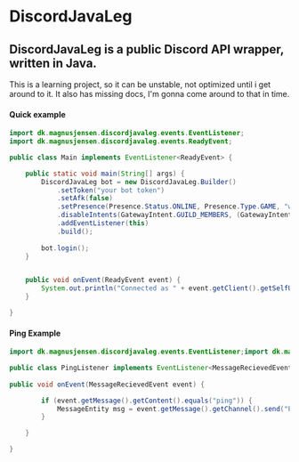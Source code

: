 # DiscordJavaLeg

## DiscordJavaLeg is a public Discord API wrapper, written in Java.

This is a learning project, so it can be unstable, not optimized until i get around to it.
It also has missing docs, I'm gonna come around to that in time.


#### Quick example
```java
import dk.magnusjensen.discordjavaleg.events.EventListener;
import dk.magnusjensen.discordjavaleg.events.ReadyEvent;

public class Main implements EventListener<ReadyEvent> {

    public static void main(String[] args) {
        DiscordJavaLeg bot = new DiscordJavaLeg.Builder()
            .setToken("your bot token")
            .setAfk(false)
            .setPresence(Presence.Status.ONLINE, Presence.Type.GAME, "with DiscordJavaLeg")
            .disableIntents(GatewayIntent.GUILD_MEMBERS, (GatewayIntent).GUILD_PRESENCES)
            .addEventListener(this)
            .build();
    
        bot.login();
    }


    public void onEvent(ReadyEvent event) {
        System.out.println("Connected as " + event.getClient().getSelfUser());
    }

}
```

#### Ping Example

```java
import dk.magnusjensen.discordjavaleg.events.EventListener;import dk.magnusjensen.discordjavaleg.events.message.MessageRecievedEvent;

public class PingListener implements EventListener<MessageRecievedEvent> {
    
public void onEvent(MessageRecievedEvent event) {

        if (event.getMessage().getContent().equals("ping")) {
        	MessageEntity msg = event.getMessage().getChannel().send("Pong!");
        }

    }

}
```
